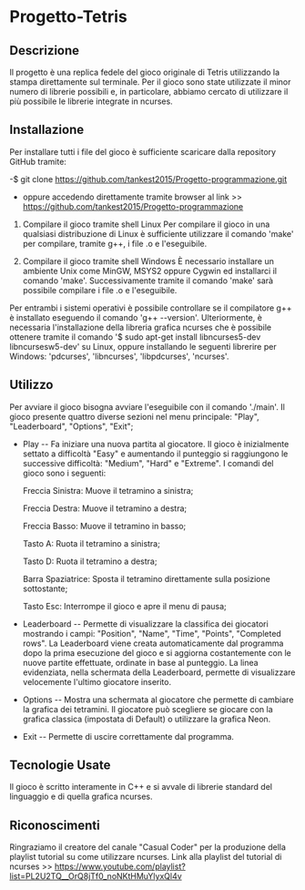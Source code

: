 # Progetto-Tetris

## Descrizione
Il progetto è una replica fedele del gioco originale di Tetris utilizzando la stampa direttamente sul terminale.
Per il gioco sono state utilizzate il minor numero di librerie possibili e, in particolare, abbiamo cercato di utilizzare il più possibile le librerie integrate in ncurses.

## Installazione
Per installare tutti i file del gioco è sufficiente scaricare dalla repository GitHub tramite:

-$ git clone https://github.com/tankest2015/Progetto-programmazione.git

- oppure accedendo direttamente tramite browser al link >> https://github.com/tankest2015/Progetto-programmazione

1. Compilare il gioco tramite shell Linux
Per compilare il gioco in una qualsiasi distribuzione di Linux è sufficiente utilizzare il comando 'make' per compilare, tramite g++, i file .o e l'eseguibile.

2. Compilare il gioco tramite shell Windows
È necessario installare un ambiente Unix come MinGW, MSYS2 oppure Cygwin ed installarci il comando 'make'.
Successivamente tramite il comando 'make' sarà possibile compilare i file .o e l'eseguibile.

Per entrambi i sistemi operativi è possibile controllare se il compilatore g++ è installato eseguendo il comando 'g++ --version'.
Ulteriormente, è necessaria l'installazione della libreria grafica ncurses che è possibile ottenere tramite il comando '$ sudo apt-get install libncurses5-dev libncursesw5-dev' su Linux, oppure installando le seguenti librerire per Windows: 'pdcurses', 'libncurses', 'libpdcurses', 'ncurses'.

## Utilizzo
Per avviare il gioco bisogna avviare l'eseguibile con il comando './main'.
Il gioco presente quattro diverse sezioni nel menu principale: "Play", "Leaderboard", "Options", "Exit";

- Play --
Fa iniziare una nuova partita al giocatore.
Il gioco è inizialmente settato a difficoltà "Easy" e aumentando il punteggio si raggiungono le successive difficoltà: "Medium", "Hard" e "Extreme".
I comandi del gioco sono i seguenti:

    Freccia Sinistra: Muove il tetramino a sinistra;

    Freccia Destra: Muove il tetramino a destra;

    Freccia Basso: Muove il tetramino in basso;

    Tasto A: Ruota il tetramino a sinistra;

    Tasto D: Ruota il tetramino a destra;

    Barra Spaziatrice: Sposta il tetramino direttamente sulla posizione sottostante;

    Tasto Esc: Interrompe il gioco e apre il menu di pausa;


- Leaderboard --
Permette di visualizzare la classifica dei giocatori mostrando i campi: "Position", "Name", "Time", "Points", "Completed rows".
La Leaderboard viene creata automaticamente dal programma dopo la prima esecuzione del gioco e si aggiorna costantemente con le nuove partite effettuate, ordinate in base al punteggio.
La linea evidenziata, nella schermata della Leaderboard, permette di visualizzare velocemente l'ultimo giocatore inserito.


- Options --
Mostra una schermata al giocatore che permette di cambiare la grafica dei tetramini.
Il giocatore può scegliere se giocare con la grafica classica (impostata di Default) o utilizzare la grafica Neon.


- Exit --
Permette di uscire correttamente dal programma.

## Tecnologie Usate
Il gioco è scritto interamente in C++ e si avvale di librerie standard del linguaggio e di quella grafica ncurses.

## Riconoscimenti
Ringraziamo il creatore del canale "Casual Coder" per la produzione della playlist tutorial su come utilizzare ncurses.
Link alla playlist del tutorial di ncurses >> https://www.youtube.com/playlist?list=PL2U2TQ__OrQ8jTf0_noNKtHMuYlyxQl4v